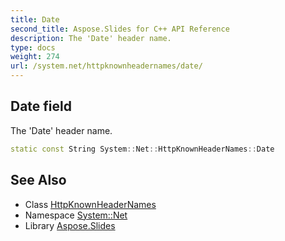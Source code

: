 ```yaml
---
title: Date
second_title: Aspose.Slides for C++ API Reference
description: The 'Date' header name.
type: docs
weight: 274
url: /system.net/httpknownheadernames/date/
---
```

## Date field


The 'Date' header name.

```cpp
static const String System::Net::HttpKnownHeaderNames::Date
```

## See Also

* Class [HttpKnownHeaderNames](../)
* Namespace [System::Net](../../)
* Library [Aspose.Slides](../../../)